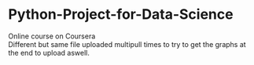 # Python-Project-for-Data-Science
Online course on Coursera<br>
Different but same file uploaded multipull times to try to get the graphs at the end to upload aswell.
